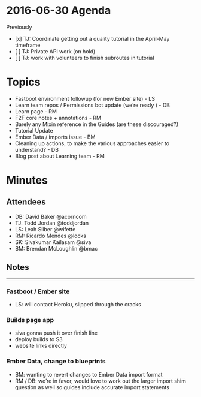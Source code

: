 2016-06-30 Agenda
=================

Previously

-   \[x\] TJ: Coordinate getting out a quality tutorial in the April-May timeframe
-   \[ \] TJ: Private API work (on hold)
-   \[ \] TJ: work with volunteers to finish subroutes in tutorial

Topics
======

-   Fastboot environment followup (for new Ember site) - LS
-   Learn team repos / Permissions bot update (we’re ready ) - DB
-   Learn page - RM
-   F2F core notes + annotations - RM
-   Barely any Mixin reference in the Guides (are these discouraged?)
-   Tutorial Update
-   Ember Data / imports issue - BM
-   Cleaning up actions, to make the various approaches easier to understand? - DB
-   Blog post about Learning team - RM

Minutes
=======

Attendees
---------

-   DB: David Baker <span class="citation" data-cites="acorncom">@acorncom</span>
-   TJ: Todd Jordan <span class="citation" data-cites="toddjordan">@toddjordan</span>
-   LS: Leah Silber <span class="citation" data-cites="wifette">@wifette</span>
-   RM: Ricardo Mendes <span class="citation" data-cites="locks">@locks</span>
-   SK: Sivakumar Kailasam <span class="citation" data-cites="siva">@siva</span>
-   BM: Brendan McLoughlin <span class="citation" data-cites="bmac">@bmac</span>

Notes
-----

------------------------------------------------------------------------

### Fastboot / Ember site

-   LS: will contact Heroku, slipped through the cracks

### Builds page app

-   siva gonna push it over finish line
-   deploy builds to S3
-   website links directly

### Ember Data, change to blueprints

-   BM: wanting to revert changes to Ember Data import format
-   RM / DB: we’re in favor, would love to work out the larger import shim question as well so guides include accurate import statements
